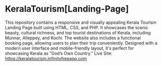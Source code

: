 # KeralaTourism[Landing-Page]
This repository contains a responsive and visually appealing Kerala Tourism Landing Page built using HTML, CSS, and PHP. It showcases the scenic beauty, cultural richness, and top tourist destinations of Kerala, including Munnar, Alleppey, and Kochi. The website also includes a functional booking page, allowing users to plan their trip conveniently. Designed with a modern user interface and mobile-friendly layout, it's perfect for showcasing Kerala as “God’s Own Country.”
Live Site: https://keralatourism.infinityfreeapp.com
